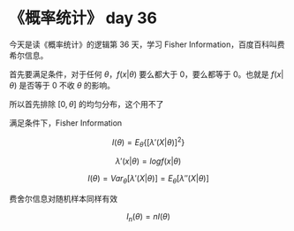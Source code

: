 # 《概率统计》 day 36

今天是读《概率统计》的逻辑第 36 天，学习 Fisher Information，百度百科叫费希尔信息。

首先要满足条件，对于任何 $\theta$，$f(x|\theta)$ 要么都大于 0，要么都等于 0。也就是 $f(x|\theta)$ 是否等于 0 不收 $\theta$ 的影响。

所以首先排除 $[0, \theta]$ 的均匀分布，这个用不了

满足条件下，Fisher Information

$$
I(\theta) = E_\theta\{[\lambda'(X|\theta)]^2\}
$$

$$
\lambda'(x|\theta) = log f(x|\theta)
$$

$$
I(\theta) = Var_\theta[\lambda'(X|\theta)] = E_\theta[\lambda''(X|\theta)]
$$

费舍尔信息对随机样本同样有效

$$
I_n(\theta) = nI(\theta)
$$

